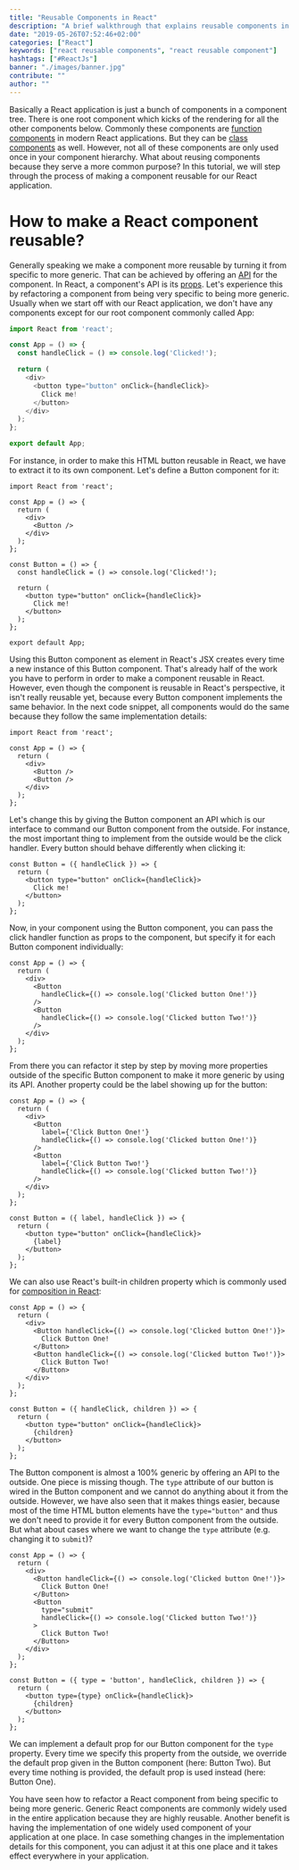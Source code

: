 ```yaml
---
title: "Reusable Components in React"
description: "A brief walkthrough that explains reusable components in React by example. You will refactor a specific to a more generic component by offering a clean API for this component for the outside world ..."
date: "2019-05-26T07:52:46+02:00"
categories: ["React"]
keywords: ["react reusable components", "react reusable component"]
hashtags: ["#ReactJs"]
banner: "./images/banner.jpg"
contribute: ""
author: ""
---
```


<Sponsorship />

Basically a React application is just a bunch of components in a component tree. There is one root component which kicks of the rendering for all the other components below. Commonly these components are [function components](/react-function-component/) in modern React applications. But they can be [class components](/react-component-types/) as well. However, not all of these components are only used once in your component hierarchy. What about reusing components because they serve a more common purpose? In this tutorial, we will step through the process of making a component reusable for our React application.

# How to make a React component reusable?

Generally speaking we make a component more reusable by turning it from specific to more generic. That can be achieved by offering an [API](/what-is-an-api-javascript/) for the component. In React, a component's API is its [props](/react-pass-props-to-component/). Let's experience this by refactoring a component from being very specific to being more generic. Usually when we start off with our React application, we don't have any components except for our root component commonly called App:

```javascript
import React from 'react';

const App = () => {
  const handleClick = () => console.log('Clicked!');

  return (
    <div>
      <button type="button" onClick={handleClick}>
        Click me!
      </button>
    </div>
  );
};

export default App;
```

For instance, in order to make this HTML button reusable in React, we have to extract it to its own component. Let's define a Button component for it:

```javascript{6,11,12,13,14,15,16,17,18,19}
import React from 'react';

const App = () => {
  return (
    <div>
      <Button />
    </div>
  );
};

const Button = () => {
  const handleClick = () => console.log('Clicked!');

  return (
    <button type="button" onClick={handleClick}>
      Click me!
    </button>
  );
};

export default App;
```

Using this Button component as element in React's JSX creates every time a new instance of this Button component. That's already half of the work you have to perform in order to make a component reusable in React. However, even though the component is reusable in React's perspective, it isn't really reusable yet, because every Button component implements the same behavior. In the next code snippet, all components would do the same because they follow the same implementation details:

```javascript{6,7}
import React from 'react';

const App = () => {
  return (
    <div>
      <Button />
      <Button />
    </div>
  );
};
```

Let's change this by giving the Button component an API which is our interface to command our Button component from the outside. For instance, the most important thing to implement from the outside would be the click handler. Every button should behave differently when clicking it:

```javascript{1}
const Button = ({ handleClick }) => {
  return (
    <button type="button" onClick={handleClick}>
      Click me!
    </button>
  );
};
```

Now, in your component using the Button component, you can pass the click handler function as props to the component, but specify it for each Button component individually:

```javascript{5,8}
const App = () => {
  return (
    <div>
      <Button
        handleClick={() => console.log('Clicked button One!')}
      />
      <Button
        handleClick={() => console.log('Clicked button Two!')}
      />
    </div>
  );
};
```

From there you can refactor it step by step by moving more properties outside of the specific Button component to make it more generic by using its API. Another property could be the label showing up for the button:

```javascript{5,9,16,19}
const App = () => {
  return (
    <div>
      <Button
        label={'Click Button One!'}
        handleClick={() => console.log('Clicked button One!')}
      />
      <Button
        label={'Click Button Two!'}
        handleClick={() => console.log('Clicked button Two!')}
      />
    </div>
  );
};

const Button = ({ label, handleClick }) => {
  return (
    <button type="button" onClick={handleClick}>
      {label}
    </button>
  );
};
```

We can also use React's built-in children property which is commonly used for [composition in React](/react-component-composition/):

```javascript{4,5,6,7,8,9,14,17}
const App = () => {
  return (
    <div>
      <Button handleClick={() => console.log('Clicked button One!')}>
        Click Button One!
      </Button>
      <Button handleClick={() => console.log('Clicked button Two!')}>
        Click Button Two!
      </Button>
    </div>
  );
};

const Button = ({ handleClick, children }) => {
  return (
    <button type="button" onClick={handleClick}>
      {children}
    </button>
  );
};
```

The Button component is almost a 100% generic by offering an API to the outside. One piece is missing though. The `type` attribute of our button is wired in the Button component and we cannot do anything about it from the outside. However, we have also seen that it makes things easier, because most of the time HTML button elements have the `type="button"` and thus we don't need to provide it for every Button component from the outside. But what about cases where we want to change the `type` attribute (e.g. changing it to `submit`)?

```javascript{8,17,19}
const App = () => {
  return (
    <div>
      <Button handleClick={() => console.log('Clicked button One!')}>
        Click Button One!
      </Button>
      <Button
        type="submit"
        handleClick={() => console.log('Clicked button Two!')}
      >
        Click Button Two!
      </Button>
    </div>
  );
};

const Button = ({ type = 'button', handleClick, children }) => {
  return (
    <button type={type} onClick={handleClick}>
      {children}
    </button>
  );
};
```

We can implement a default prop for our Button component for the `type` property. Every time we specify this property from the outside, we override the default prop given in the Button component (here: Button Two). But every time nothing is provided, the default prop is used instead (here: Button One).

<Divider />

You have seen how to refactor a React component from being specific to being more generic. Generic React components are commonly widely used in the entire application because they are highly reusable. Another benefit is having the implementation of one widely used component of your application at one place. In case something changes in the implementation details for this component, you can adjust it at this one place and it takes effect everywhere in your application.
